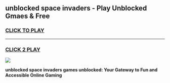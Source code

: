 
## unblocked space invaders - Play Unblocked Gmaes & Free
<h3>
<a href="https://news.freeplayer.one?title=unblocked_space_invaders&ref=23F">CLICK TO PLAY</a></h3>
<hr>

<h3>
<a href="https://news.freeplayer.one?title=unblocked_space_invaders&ref=23F">CLICK 2 PLAY</a>
  
</h3>

<a href="https://news.freeplayer.one?title=unblocked_space_invaders&ref=23F/"><img src="https://clearcache.store/games.png"></a>


**unblocked space invaders games unblocked: Your Gateway to Fun and Accessible Online Gaming**
